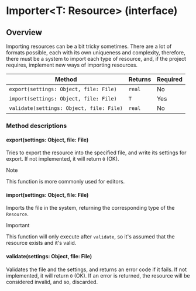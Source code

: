 # Importer\<T: Resource> (interface)

## Overview

Importing resources can be a bit tricky sometimes. There are a lot of formats possible, each with its own uniqueness and complexity, therefore, there must be a system to import each type of resource, and, if the project requires, implement new ways of importing resources.

| Method | Returns | Required |
|--------|---------|----------|
| `export(settings: Object, file: File)` | `real` | No |
| `import(settings: Object, file: File)` | `T` | Yes |
| `validate(settings: Object, file: File)` | `real` | No |

### Method descriptions

#### export(settings: Object, file: File)

Tries to export the resource into the specified file, and write its settings for export. If not implemented, it will return `0` (OK).

> [!NOTE]
> This function is more commonly used for editors.

#### import(settings: Object, file: File)

Imports the file in the system, returning the corresponding type of the `Resource`.

> [!IMPORTANT]
> This function will only execute after `validate`, so it's assumed that the resource exists and it's valid.

#### validate(settings: Object, file: File)

Validates the file and the settings, and returns an error code if it fails. If not implemented, it will return `0` (OK). If an error is returned, the resource will be considered invalid, and so, discarded.
